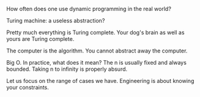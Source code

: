 
How often does one use dynamic programming in the real world?


Turing machine: a useless abstraction?

Pretty much everything is Turing complete. Your dog's brain as well as yours are Turing complete.

The computer is the algorithm. You cannot abstract away the computer.


Big O. In practice, what does it mean? The n is usually fixed and always bounded. Taking n to infinity is properly absurd.

Let us focus on the range of cases we have. Engineering is about knowing your constraints.
